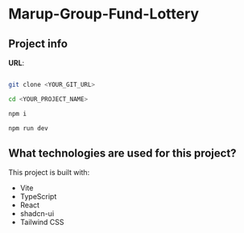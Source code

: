 # Marup-Group-Fund-Lottery

## Project info

**URL**: 



```sh

git clone <YOUR_GIT_URL>

cd <YOUR_PROJECT_NAME>

npm i

npm run dev
```

## What technologies are used for this project?

This project is built with:

- Vite
- TypeScript
- React
- shadcn-ui
- Tailwind CSS
